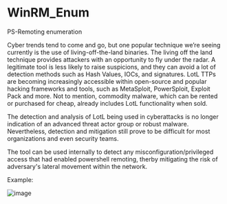 # WinRM_Enum
PS-Remoting enumeration

Cyber trends tend to come and go, but one popular technique we’re seeing currently is the use of living-off-the-land binaries. The living off the land technique provides attackers with an opportunity to fly under the radar. A legitimate tool is less likely to raise suspicions, and they can avoid a lot of detection methods such as Hash Values, IOCs, and signatures. LotL TTPs are becoming increasingly accessible within open-source and popular hacking frameworks and tools, such as MetaSploit, PowerSploit, Exploit Pack and more. Not to mention, commodity malware, which can be rented or purchased for cheap, already includes LotL functionality when sold.

The detection and analysis of LotL being used in cyberattacks is no longer indication of an advanced threat actor group or robust malware. Nevertheless, detection and mitigation still prove to be difficult for most organizations and even security teams.

The tool can be used internally to detect any misconfiguration/privileged access that had enabled powershell remoting, therby mitigating the risk of adversary's lateral movement within the network.

Example:

![image](https://user-images.githubusercontent.com/66154794/202881261-ff21a874-52d9-4e5c-aa1e-7d9a68f14e9a.png)

